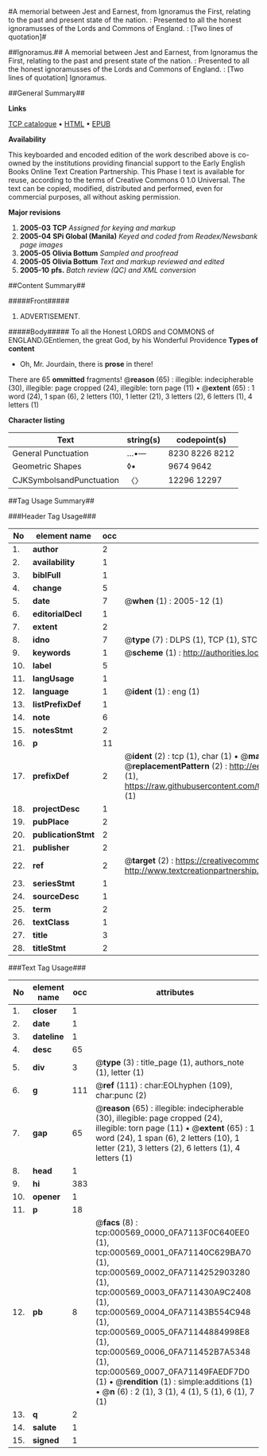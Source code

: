 #A memorial between Jest and Earnest, from Ignoramus the First, relating to the past and present state of the nation. : Presented to all the honest ignoramusses of the Lords and Commons of England. : [Two lines of quotation]#

##Ignoramus.##
A memorial between Jest and Earnest, from Ignoramus the First, relating to the past and present state of the nation. : Presented to all the honest ignoramusses of the Lords and Commons of England. : [Two lines of quotation]
Ignoramus.

##General Summary##

**Links**

[TCP catalogue](http://www.ota.ox.ac.uk/tcp/)  • 
[HTML](http://tei.it.ox.ac.uk/tcp/Texts-HTML/free/N00/N00447.html)  • 
[EPUB](http://tei.it.ox.ac.uk/tcp/Texts-EPUB/free/N00/N00447.epub)

**Availability**

This keyboarded and encoded edition of the
	       work described above is co-owned by the institutions
	       providing financial support to the Early English Books
	       Online Text Creation Partnership. This Phase I text is
	       available for reuse, according to the terms of Creative
	       Commons 0 1.0 Universal. The text can be copied,
	       modified, distributed and performed, even for
	       commercial purposes, all without asking permission.

**Major revisions**

1. __2005-03__ __TCP__ *Assigned for keying and markup*
1. __2005-04__ __SPi Global (Manila)__ *Keyed and coded from Readex/Newsbank page images*
1. __2005-05__ __Olivia Bottum__ *Sampled and proofread*
1. __2005-05__ __Olivia Bottum__ *Text and markup reviewed and edited*
1. __2005-10__ __pfs.__ *Batch review (QC) and XML conversion*

##Content Summary##

#####Front#####

1. ADVERTISEMENT.

#####Body#####
To all the Honest LORDS and COMMONS of ENGLAND.GEntlemen, the great God, by his Wonderful Providence
**Types of content**

  * Oh, Mr. Jourdain, there is **prose** in there!

There are 65 **ommitted** fragments! 
 @__reason__ (65) : illegible: indecipherable (30), illegible: page cropped (24), illegible: torn page (11)  •  @__extent__ (65) : 1 word (24), 1 span (6), 2 letters (10), 1 letter (21), 3 letters (2), 6 letters (1), 4 letters (1)

**Character listing**


|Text|string(s)|codepoint(s)|
|---|---|---|
|General Punctuation|…•—|8230 8226 8212|
|Geometric Shapes|◊▪|9674 9642|
|CJKSymbolsandPunctuation|〈〉|12296 12297|

##Tag Usage Summary##

###Header Tag Usage###

|No|element name|occ|attributes|
|---|---|---|---|
|1.|__author__|2||
|2.|__availability__|1||
|3.|__biblFull__|1||
|4.|__change__|5||
|5.|__date__|7| @__when__ (1) : 2005-12 (1)|
|6.|__editorialDecl__|1||
|7.|__extent__|2||
|8.|__idno__|7| @__type__ (7) : DLPS (1), TCP (1), STC (2), NOTIS (1), IMAGE-SET (1), EVANS-CITATION (1)|
|9.|__keywords__|1| @__scheme__ (1) : http://authorities.loc.gov/ (1)|
|10.|__label__|5||
|11.|__langUsage__|1||
|12.|__language__|1| @__ident__ (1) : eng (1)|
|13.|__listPrefixDef__|1||
|14.|__note__|6||
|15.|__notesStmt__|2||
|16.|__p__|11||
|17.|__prefixDef__|2| @__ident__ (2) : tcp (1), char (1)  •  @__matchPattern__ (2) : ([0-9\-]+):([0-9IVX]+) (1), (.+) (1)  •  @__replacementPattern__ (2) : http://eebo.chadwyck.com/downloadtiff?vid=$1&page=$2 (1), https://raw.githubusercontent.com/textcreationpartnership/Texts/master/tcpchars.xml#$1 (1)|
|18.|__projectDesc__|1||
|19.|__pubPlace__|2||
|20.|__publicationStmt__|2||
|21.|__publisher__|2||
|22.|__ref__|2| @__target__ (2) : https://creativecommons.org/publicdomain/zero/1.0/ (1), http://www.textcreationpartnership.org/docs/. (1)|
|23.|__seriesStmt__|1||
|24.|__sourceDesc__|1||
|25.|__term__|2||
|26.|__textClass__|1||
|27.|__title__|3||
|28.|__titleStmt__|2||


###Text Tag Usage###

|No|element name|occ|attributes|
|---|---|---|---|
|1.|__closer__|1||
|2.|__date__|1||
|3.|__dateline__|1||
|4.|__desc__|65||
|5.|__div__|3| @__type__ (3) : title_page (1), authors_note (1), letter (1)|
|6.|__g__|111| @__ref__ (111) : char:EOLhyphen (109), char:punc (2)|
|7.|__gap__|65| @__reason__ (65) : illegible: indecipherable (30), illegible: page cropped (24), illegible: torn page (11)  •  @__extent__ (65) : 1 word (24), 1 span (6), 2 letters (10), 1 letter (21), 3 letters (2), 6 letters (1), 4 letters (1)|
|8.|__head__|1||
|9.|__hi__|383||
|10.|__opener__|1||
|11.|__p__|18||
|12.|__pb__|8| @__facs__ (8) : tcp:000569_0000_0FA7113F0C640EE0 (1), tcp:000569_0001_0FA71140C629BA70 (1), tcp:000569_0002_0FA7114252903280 (1), tcp:000569_0003_0FA711430A9C2408 (1), tcp:000569_0004_0FA71143B554C948 (1), tcp:000569_0005_0FA71144884998E8 (1), tcp:000569_0006_0FA711452B7A5348 (1), tcp:000569_0007_0FA71149FAEDF7D0 (1)  •  @__rendition__ (1) : simple:additions (1)  •  @__n__ (6) : 2 (1), 3 (1), 4 (1), 5 (1), 6 (1), 7 (1)|
|13.|__q__|2||
|14.|__salute__|1||
|15.|__signed__|1||
